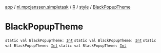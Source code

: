 [app](../../../index.md) / [nl.mpcjanssen.simpletask](../../index.md) / [R](../index.md) / [style](index.md) / [BlackPopupTheme](.)

# BlackPopupTheme

`static val BlackPopupTheme: `[`Int`](https://kotlinlang.org/api/latest/jvm/stdlib/kotlin/-int/index.html)
`static val BlackPopupTheme: `[`Int`](https://kotlinlang.org/api/latest/jvm/stdlib/kotlin/-int/index.html)
`static val BlackPopupTheme: `[`Int`](https://kotlinlang.org/api/latest/jvm/stdlib/kotlin/-int/index.html)
`static val BlackPopupTheme: `[`Int`](https://kotlinlang.org/api/latest/jvm/stdlib/kotlin/-int/index.html)